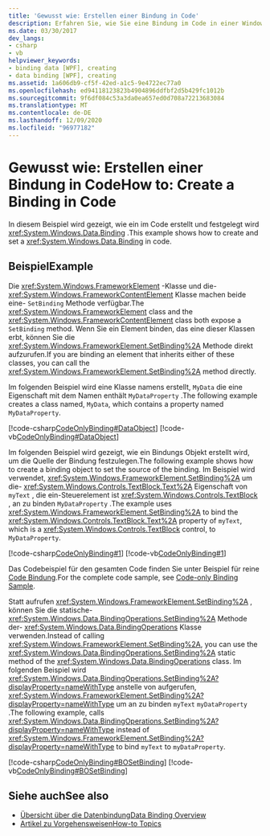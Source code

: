 ```yaml
---
title: 'Gewusst wie: Erstellen einer Bindung in Code'
description: Erfahren Sie, wie Sie eine Bindung im Code in einer Windows Presentation Foundation Anwendung erstellen, indem Sie die SetBinding-Methode direkt aufrufen.
ms.date: 03/30/2017
dev_langs:
- csharp
- vb
helpviewer_keywords:
- binding data [WPF], creating
- data binding [WPF], creating
ms.assetid: 1a606db9-cf5f-42ed-a1c5-9e4722ec77a0
ms.openlocfilehash: ed94118123823b4904896ddfbf2d5b429fc1012b
ms.sourcegitcommit: 9f6df084c53a3da0ea657ed0d708a72213683084
ms.translationtype: MT
ms.contentlocale: de-DE
ms.lasthandoff: 12/09/2020
ms.locfileid: "96977182"
---
```

# <a name="how-to-create-a-binding-in-code"></a><span data-ttu-id="0bc54-103">Gewusst wie: Erstellen einer Bindung in Code</span><span class="sxs-lookup"><span data-stu-id="0bc54-103">How to: Create a Binding in Code</span></span>

<span data-ttu-id="0bc54-104">In diesem Beispiel wird gezeigt, wie ein im Code erstellt und festgelegt wird <xref:System.Windows.Data.Binding> .</span><span class="sxs-lookup"><span data-stu-id="0bc54-104">This example shows how to create and set a <xref:System.Windows.Data.Binding> in code.</span></span>  
  
## <a name="example"></a><span data-ttu-id="0bc54-105">Beispiel</span><span class="sxs-lookup"><span data-stu-id="0bc54-105">Example</span></span>  

 <span data-ttu-id="0bc54-106">Die <xref:System.Windows.FrameworkElement> -Klasse und die- <xref:System.Windows.FrameworkContentElement> Klasse machen beide eine- `SetBinding` Methode verfügbar.</span><span class="sxs-lookup"><span data-stu-id="0bc54-106">The <xref:System.Windows.FrameworkElement> class and the <xref:System.Windows.FrameworkContentElement> class both expose a `SetBinding` method.</span></span> <span data-ttu-id="0bc54-107">Wenn Sie ein Element binden, das eine dieser Klassen erbt, können Sie die <xref:System.Windows.FrameworkElement.SetBinding%2A> Methode direkt aufzurufen.</span><span class="sxs-lookup"><span data-stu-id="0bc54-107">If you are binding an element that inherits either of these classes, you can call the <xref:System.Windows.FrameworkElement.SetBinding%2A> method directly.</span></span>  
  
 <span data-ttu-id="0bc54-108">Im folgenden Beispiel wird eine Klasse namens erstellt, `MyData` die eine Eigenschaft mit dem Namen enthält `MyDataProperty` .</span><span class="sxs-lookup"><span data-stu-id="0bc54-108">The following example creates a class named, `MyData`, which contains a property named `MyDataProperty`.</span></span>  
  
 [!code-csharp[CodeOnlyBinding#DataObject](~/samples/snippets/csharp/VS_Snippets_Wpf/CodeOnlyBinding/CSharp/MyData.cs#dataobject)]
 [!code-vb[CodeOnlyBinding#DataObject](~/samples/snippets/visualbasic/VS_Snippets_Wpf/CodeOnlyBinding/VisualBasic/MyData.vb#dataobject)]  
  
 <span data-ttu-id="0bc54-109">Im folgenden Beispiel wird gezeigt, wie ein Bindungs Objekt erstellt wird, um die Quelle der Bindung festzulegen.</span><span class="sxs-lookup"><span data-stu-id="0bc54-109">The following example shows how to create a binding object to set the source of the binding.</span></span>  <span data-ttu-id="0bc54-110">Im Beispiel wird verwendet, <xref:System.Windows.FrameworkElement.SetBinding%2A> um die- <xref:System.Windows.Controls.TextBlock.Text%2A> Eigenschaft von `myText` , die ein-Steuerelement ist <xref:System.Windows.Controls.TextBlock> , an zu binden `MyDataProperty` .</span><span class="sxs-lookup"><span data-stu-id="0bc54-110">The example uses <xref:System.Windows.FrameworkElement.SetBinding%2A> to bind the <xref:System.Windows.Controls.TextBlock.Text%2A> property of `myText`, which is a <xref:System.Windows.Controls.TextBlock> control, to `MyDataProperty`.</span></span>  
  
 [!code-csharp[CodeOnlyBinding#1](~/samples/snippets/csharp/VS_Snippets_Wpf/CodeOnlyBinding/CSharp/binding.cs#1)]
 [!code-vb[CodeOnlyBinding#1](~/samples/snippets/visualbasic/VS_Snippets_Wpf/CodeOnlyBinding/VisualBasic/App.vb#1)]  
  
 <span data-ttu-id="0bc54-111">Das Codebeispiel für den gesamten Code finden Sie unter Beispiel für reine [Code Bindung](/previous-versions/dotnet/netframework-3.5/ms771500(v=vs.90)).</span><span class="sxs-lookup"><span data-stu-id="0bc54-111">For the complete code sample, see [Code-only Binding Sample](/previous-versions/dotnet/netframework-3.5/ms771500(v=vs.90)).</span></span>  
  
 <span data-ttu-id="0bc54-112">Statt aufrufen <xref:System.Windows.FrameworkElement.SetBinding%2A> , können Sie die statische- <xref:System.Windows.Data.BindingOperations.SetBinding%2A> Methode der- <xref:System.Windows.Data.BindingOperations> Klasse verwenden.</span><span class="sxs-lookup"><span data-stu-id="0bc54-112">Instead of calling <xref:System.Windows.FrameworkElement.SetBinding%2A>, you can use the <xref:System.Windows.Data.BindingOperations.SetBinding%2A> static method of the <xref:System.Windows.Data.BindingOperations> class.</span></span> <span data-ttu-id="0bc54-113">Im folgenden Beispiel wird <xref:System.Windows.Data.BindingOperations.SetBinding%2A?displayProperty=nameWithType> anstelle von aufgerufen, <xref:System.Windows.FrameworkElement.SetBinding%2A?displayProperty=nameWithType> um an zu binden `myText` `myDataProperty` .</span><span class="sxs-lookup"><span data-stu-id="0bc54-113">The following example, calls <xref:System.Windows.Data.BindingOperations.SetBinding%2A?displayProperty=nameWithType> instead of <xref:System.Windows.FrameworkElement.SetBinding%2A?displayProperty=nameWithType> to bind `myText` to `myDataProperty`.</span></span>  
  
 [!code-csharp[CodeOnlyBinding#BOSetBinding](~/samples/snippets/csharp/VS_Snippets_Wpf/CodeOnlyBinding/CSharp/binding.cs#bosetbinding)]
 [!code-vb[CodeOnlyBinding#BOSetBinding](~/samples/snippets/visualbasic/VS_Snippets_Wpf/CodeOnlyBinding/VisualBasic/App.vb#bosetbinding)]  
  
## <a name="see-also"></a><span data-ttu-id="0bc54-114">Siehe auch</span><span class="sxs-lookup"><span data-stu-id="0bc54-114">See also</span></span>

- [<span data-ttu-id="0bc54-115">Übersicht über die Datenbindung</span><span class="sxs-lookup"><span data-stu-id="0bc54-115">Data Binding Overview</span></span>](/dotnet/desktop-wpf/data/data-binding-overview)
- [<span data-ttu-id="0bc54-116">Artikel zu Vorgehensweisen</span><span class="sxs-lookup"><span data-stu-id="0bc54-116">How-to Topics</span></span>](data-binding-how-to-topics.md)
